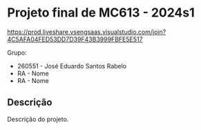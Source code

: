 # Projeto final de MC613 - 2024s1
https://prod.liveshare.vsengsaas.visualstudio.com/join?4C5AFA04FED53DD7D39F43B3999FBFE5E517

Grupo:
- 260551 - José Eduardo Santos Rabelo
- RA - Nome
- RA - Nome

## Descrição

Descrição do projeto.



